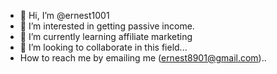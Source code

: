 - 👋 Hi, I’m @ernest1001
- 👀 I’m interested in getting passive income.
- 🌱 I’m currently learning affiliate marketing
- 💞️ I’m looking to collaborate in this field...
- How to reach me by emailing me (ernest8901@gmail.com)..

<!---
ernest1001/ernest1001 is a ✨ special ✨ repository because its `README.md` (this file) appears on your GitHub profile.
You can click on the Preview link to take a look at your changes.
--->
